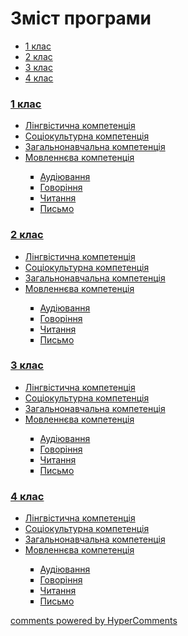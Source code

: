 <div id="hypercomments_widget" class="js-hypercomments-widget invisible"></div>

# Зміст програми

<div>
  <!-- Nav tabs -->
  <ul class="nav nav-tabs" role="tablist">
    <li role="presentation" class="active"><a href="#home" aria-controls="home" role="tab" data-toggle="tab">1 клас</a></li>
    <li role="presentation"><a href="#menu1" aria-controls="menu1" role="tab" data-toggle="tab">2 клас</a></li>
    <li role="presentation"><a href="#menu2" aria-controls="menu2" role="tab" data-toggle="tab">3 клас</a></li>
    <li role="presentation"><a href="#menu3" aria-controls="menu3" role="tab" data-toggle="tab">4 клас</a></li>
  </ul>
  <!-- Tab panes -->
  <div class="tab-content">
    <div role="tabpanel" class="tab-pane active" id="home"><h3><a href="http://englishmonspecial-new.ed-era.com/1/1_klas.html">1 клас</a></h3>
<ul type="disc">
<li><a href="http://englishmonspecial-new.ed-era.com/1/lyngvystykhna_kompetenzia.html">Лінгвістична компетенція</a></li>
<li><a href="http://englishmonspecial-new.ed-era.com/1/soziokulturna_kompetenzia.html">Соціокультурна компетенція</a></li>
<li><a href="http://englishmonspecial-new.ed-era.com/1/zagalnonavchalna_kompetenzya.html">Загальнонавчальна компетенція</a></li>
<li><a href="http://englishmonspecial-new.ed-era.com/1/na_kynec_1_klasu_uchny_povunny_vmyty.html">Мовленнєва компетенція</a></li>
<ul type="square">
<li><a href="http://englishmonspecial-new.ed-era.com/1/audiyuvannya.html">Аудіювання</a></li>
<li><a href="http://englishmonspecial-new.ed-era.com/1/govorinnya.html">Говоріння</a></li>
<li><a href="http://englishmonspecial-new.ed-era.com/1/chitannya.html">Читання</a></li>
<li><a href="http://englishmonspecial-new.ed-era.com/1/pysmo.html">Письмо</a></li>
</ul>
</ul>
</div>
<div role="tabpanel" class="tab-pane" id="menu1"><h3><a href="http://englishmonspecial-new.ed-era.com/2/2_klas.html">2 клас</a></h3>
<ul type="disc">
<li><a href="http://englishmonspecial-new.ed-era.com/2/lyngvystykhna_kompetenzia.html">Лінгвістична компетенція</a></li>
<li><a href="http://englishmonspecial-new.ed-era.com/2/soziokulturna_kompetenzia.html">Соціокультурна компетенція</a></li>
<li><a href="http://englishmonspecial-new.ed-era.com/2/zagalnonavchalna_kompetenzya.html">Загальнонавчальна компетенція</a></li>
<li><a href="http://englishmonspecial-new.ed-era.com/2/na_kynec_2_klasu_uchny_povunny_vmyty.html">Мовленнєва компетенція</a></li>
<ul type="square">
<li><a href="http://englishmonspecial-new.ed-era.com/2/audiyuvannya.html">Аудіювання</a></li>
<li><a href="http://englishmonspecial-new.ed-era.com/2/govorinnya.html">Говоріння</a></li>
<li><a href="http://englishmonspecial-new.ed-era.com/2/chitannya.html">Читання</a></li>
<li><a href="http://englishmonspecial-new.ed-era.com/2/pysmo.html">Письмо</a></li>
</ul>
</ul>
</div>
<div role="tabpanel" class="tab-pane" id="menu2"><h3><a href="http://englishmonspecial-new.ed-era.com/3/3_klas.html">3 клас</a></h3>
<ul type="disc">
<li><a href="http://englishmonspecial-new.ed-era.com/3/lyngvystykhna_kompetenzia.html">Лінгвістична компетенція</a></li>
<li><a href="http://englishmonspecial-new.ed-era.com/3/soziokulturna_kompetenzia.html">Соціокультурна компетенція</a></li>
<li><a href="http://englishmonspecial-new.ed-era.com/3/zagalnonavchalna_kompetenzya.html">Загальнонавчальна компетенція</a></li>
<li><a href="http://englishmonspecial-new.ed-era.com/3/na_kynec_3_klasu_uchny_povunny_vmyty.html">Мовленнєва компетенція</a></li>
<ul type="square">
<li><a href="http://englishmonspecial-new.ed-era.com/3/audiyuvannya.html">Аудіювання</a></li>
<li><a href="http://englishmonspecial-new.ed-era.com/3/govorinnya.html">Говоріння</a></li>
<li><a href="http://englishmonspecial-new.ed-era.com/3/chitannya.html">Читання</a></li>
<li><a href="http://englishmonspecial-new.ed-era.com/3/pysmo.html">Письмо</a></li>
</ul>
</ul>
</div>
<div role="tabpanel" class="tab-pane" id="menu3"><h3><a href="http://englishmonspecial-new.ed-era.com/4/4_klas.html">4 клас</a></h3>
<ul type="disc">
<li><a href="http://englishmonspecial-new.ed-era.com/4/lyngvystykhna_kompetenzia.html">Лінгвістична компетенція</a></li>
<li><a href="http://englishmonspecial-new.ed-era.com/4/soziokulturna_kompetenzia.html">Соціокультурна компетенція</a></li>
<li><a href="http://englishmonspecial-new.ed-era.com/4/zagalnonavchalna_kompetenzya.html">Загальнонавчальна компетенція</a></li>
<li><a href="http://englishmonspecial-new.ed-era.com/4/na_kynec_4_klasu_uchny_povunny_vmyty.html">Мовленнєва компетенція</a></li>
<ul type="square">
<li><a href="http://englishmonspecial-new.ed-era.com/4/audiyuvannya.html">Аудіювання</a></li>
<li><a href="http://englishmonspecial-new.ed-era.com/4/govorinnya.html">Говоріння</a></li>
<li><a href="http://englishmonspecial-new.ed-era.com/4/chitannya.html">Читання</a></li>
<li><a href="http://englishmonspecial-new.ed-era.com/4/pysmo.html">Письмо</a></li>
</ul>
</ul>
</div>
</div>
</div>

<div class="js-hypercomments-container">
<a href="http://hypercomments.com" class="hc-link" title="comments widget">comments powered by HyperComments</a>
</div>